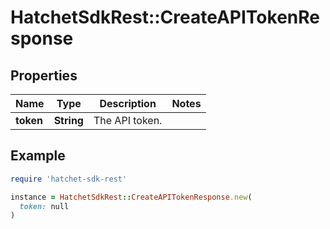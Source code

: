 # HatchetSdkRest::CreateAPITokenResponse

## Properties

| Name | Type | Description | Notes |
| ---- | ---- | ----------- | ----- |
| **token** | **String** | The API token. |  |

## Example

```ruby
require 'hatchet-sdk-rest'

instance = HatchetSdkRest::CreateAPITokenResponse.new(
  token: null
)
```

